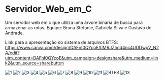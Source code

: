 # Servidor_Web_em_C
Um servidor web em c que utiliza uma árvore binária de busca para armazenar as rotas.
Equipe: Bruna Stefanie, Gabriela Silva e Gustavo de Andrade.

Link para a apresentação do sistema de arquivos BTFS: 
https://www.canva.com/design/DAFnI0QYcoE/0MRJZImd4nc4UDDwpV_N2A/edit?utm_content=DAFnI0QYcoE&utm_campaign=designshare&utm_medium=link2&utm_source=sharebutton

![1](https://github.com/BrunaStef/Servidor_Web_em_C/assets/107223535/96e4d105-e7ee-4409-b573-a03458ca2fc6)
![2](https://github.com/BrunaStef/Servidor_Web_em_C/assets/107223535/2fa89371-1b8f-4148-92e3-0a58df7e0970)
![3](https://github.com/BrunaStef/Servidor_Web_em_C/assets/107223535/9e3dd727-d785-4f8f-813a-e1f8af4c6890)
![4](https://github.com/BrunaStef/Servidor_Web_em_C/assets/107223535/08ca427a-88f1-4b70-a769-a97519201a23)
![5](https://github.com/BrunaStef/Servidor_Web_em_C/assets/107223535/92535930-9eac-4928-8712-dbde7fe7e71d)
![6](https://github.com/BrunaStef/Servidor_Web_em_C/assets/107223535/8e465f70-f724-4cf8-9a54-111965d55002)
![7](https://github.com/BrunaStef/Servidor_Web_em_C/assets/107223535/d94240ac-095b-41fe-9288-11946c2b3352)
![8](https://github.com/BrunaStef/Servidor_Web_em_C/assets/107223535/fb81b357-adea-4a4e-94b5-0b69df9d0b04)
![9](https://github.com/BrunaStef/Servidor_Web_em_C/assets/107223535/6091040c-f9f1-45b7-98a5-602ca92d8638)
![10](https://github.com/BrunaStef/Servidor_Web_em_C/assets/107223535/6ccf1375-8d95-43de-8901-5e94533360a0)
![11](https://github.com/BrunaStef/Servidor_Web_em_C/assets/107223535/d133c65b-43ee-447f-9a69-7171ab934095)
![BTFS](https://github.com/BrunaStef/Servidor_Web_em_C/assets/107223535/e78616a2-9272-446d-9b22-ded93c8ec5cd)
![13](https://github.com/BrunaStef/Servidor_Web_em_C/assets/107223535/9656fbd4-02ef-486e-8929-895bca7d7e43)



